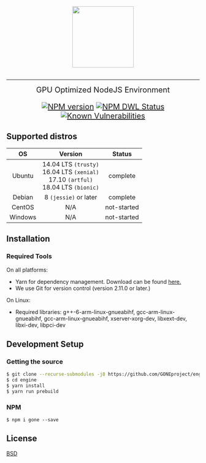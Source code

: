 <div align="center">
  <img height="160" src="https://raw.githubusercontent.com/robin-rpr/node-gpu/master/misc/img/logo.png"><br><br>
</div>

-----------------
<div align="center" style="font-size: 20px">
GPU Optimized NodeJS Environment

  [![NPM version][npm-image]][npm-url]
  [![NPM DWL Status][download-image]][download-url]
  [![Known Vulnerabilities][snyc-image]][snyc-url]
</div>


## Supported distros
| OS            | Version       | Status |
|:-------------:|:-------------:|:-------:|
| Ubuntu        | 14.04 LTS `(trusty)` <br/> 16.04 LTS `(xenial)` <br/> 17.10 `(artful)` <br/> 18.04 LTS `(bionic)`| complete |
| Debian        | 8 `(jessie)` or later | complete |
| CentOS        | N/A | not-started |
| Windows       | N/A | not-started |

## Installation

### Required Tools
On all platforms:
- Yarn for dependency management. Download can be found [here.](https://yarnpkg.com/en/docs/install)
- We use Git for version control (version 2.11.0 or later.)

On Linux:
- Required libraries: g++-6-arm-linux-gnueabihf, gcc-arm-linux-gnueabihf, gcc-arm-linux-gnueabihf, xserver-xorg-dev, libxext-dev, libxi-dev, libpci-dev

## Development Setup

### Getting the source
```bash
$ git clone --recurse-submodules -j8 https://github.com/GONEproject/engine.git
$ cd engine
$ yarn install
$ yarn run prebuild
```

### NPM
```
$ npm i gone --save
```

## License

  [BSD](./LICENSE)


[npm-image]: https://img.shields.io/npm/v/node-gpu.svg?style=flat
[npm-url]: https://www.npmjs.com/package/gone

[download-image]: https://img.shields.io/npm/dm/gone.svg?style=flat
[download-url]: https://www.npmjs.com/package/gone

[snyc-image]: https://snyk.io/test/github/robin-rpr/node-gpu/badge.svg?style=flat
[snyc-url]: https://snyk.io/test/github/GONEproject/engine
